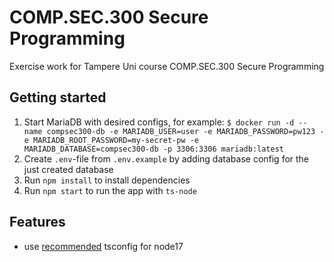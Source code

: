 # COMP.SEC.300 Secure Programming

Exercise work for Tampere Uni course COMP.SEC.300 Secure Programming

## Getting started

1. Start MariaDB with desired configs, for example: `$ docker run -d --name compsec300-db -e MARIADB_USER=user -e MARIADB_PASSWORD=pw123 -e MARIADB_ROOT_PASSWORD=my-secret-pw -e MARIADB_DATABASE=compsec300-db -p 3306:3306 mariadb:latest`
2. Create `.env`-file from `.env.example` by adding database config for the just created database
3. Run `npm install` to install dependencies
4. Run `npm start` to run the app with `ts-node`

## Features

- use [recommended](https://github.com/tsconfig/bases/blob/main/bases/node17.json) tsconfig for node17

